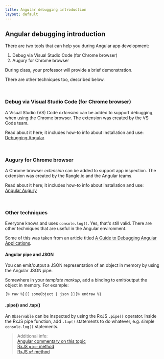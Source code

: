 ```yaml
---
title: Angular debugging introduction
layout: default
---
```


## Angular debugging introduction

There are two tools that can help you during Angular app development:
1. Debug via Visual Studio Code (for Chrome browser)
2. Augury for Chrome browser

During class, your professor will provide a brief demonstration. 

There are other techniques too, described below.

<br>

### Debug via Visual Studio Code (for Chrome browser)

A Visual Studio (VS) Code *extension* can be added to support debugging, when using the Chrome browser. The extension was created by the VS Code team. 

Read about it here; it includes how-to info about installation and use:  
[Debugging Angular](https://code.visualstudio.com/docs/nodejs/angular-tutorial#_debugging-angular)

<br>

### Augury for Chrome browser

A Chrome browser *extension* can be added to support app inspection. The extension was created by the Rangle.io and the Angular teams. 

Read about it here; it includes how-to info about installation and use:  
[Angular Augury](https://augury.rangle.io/)

<br>

### Other techniques

Everyone knows and uses `console.log()`. Yes, that's still valid. There are other techniques that are useful in the Angular environment.

Some of this was taken from an article titled [A Guide to Debugging Angular Applications](https://medium.com/front-end-weekly/a-guide-to-debugging-angular-applications-5a36bd88b4cf).

#### Angular pipe and JSON

You can emit/output a JSON representation of an object in memory by using the Angular JSON pipe. 

Somewhere in your *template markup*, add a binding to emit/output the object in memory. For example:  
```
{% raw %}{{ someObject | json }}{% endraw %}
```

#### .pipe() and .tap()

An `Observable` can be inspected by using the RxJS `.pipe()` operator. Inside the RxJS pipe function, add `.tap()` statements to do whatever, e.g. simple `console.log()` statements. 

> Additional info:  
> [Angular commentary on this topic](https://angular.io/guide/rx-library#operators)  
> [RxJS `pipe` method](http://reactivex.io/rxjs/class/es6/Observable.js~Observable.html#instance-method-pipe)  
> [RxJS `of` method](http://reactivex.io/rxjs/class/es6/Observable.js~Observable.html#static-method-of)  

<br>
